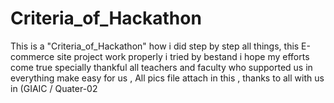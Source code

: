 # Criteria_of_Hackathon
This is a "Criteria_of_Hackathon" how i did step by step all things, this E-commerce site project work properly i tried by bestand i hope my efforts come true specially thankful all teachers and faculty who supported us in everything make easy for us , All pics file attach in this , thanks to all with us in (GIAIC / Quater-02 
